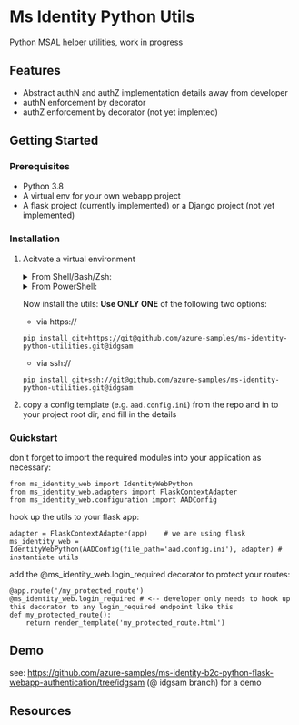 # Ms Identity Python Utils

Python MSAL helper utilities, work in progress

## Features

- Abstract authN and authZ implementation details away from developer
- authN enforcement by decorator
- authZ enforcement by decorator (not yet implented)

## Getting Started

### Prerequisites

- Python 3.8
- A virtual env for your own webapp project
- A flask project (currently implemented) or a Django project (not yet implemented)

### Installation

1. Acitvate a virtual environment
    <details> 
      <summary>From Shell/Bash/Zsh:</summary>
        ```Shell
          # go to your web app directory on dev machine
          cd your-flask-app-root-directory
          python3 -m venv path-to-venv # only required if you don't have a venv already
          # activate your virtual env
          source path-to-venv/bin/activate
        ```
    </details>

    <details> 
      <summary>From PowerShell:</summary>
        ```PowerShell
          # go to your web app directory on dev machine
          cd your-flask-app-root-directory
          python3 -m venv path-to-venv # only required if you don't have a venv already
          Set-ExecutionPolicy -ExecutionPolicy RemoteSigned -Scope Process -Force
          . path-to-venv\Scripts\Activate.ps1
          pip install -r requirements.txt
        ```
    </details>

    Now install the utils:
    **Use ONLY ONE** of the following two options:
    - via https://
    ```
    pip install git+https://git@github.com/azure-samples/ms-identity-python-utilities.git@idgsam
    ```
    - via ssh://
    ```
    pip install git+ssh://git@github.com/azure-samples/ms-identity-python-utilities.git@idgsam
    ```

1. copy a config template (e.g. `aad.config.ini`) from the repo and in to your project root dir, and fill in the details

### Quickstart


don't forget to import the required modules into your application as necessary:
```
from ms_identity_web import IdentityWebPython
from ms_identity_web.adapters import FlaskContextAdapter
from ms_identity_web.configuration import AADConfig
```

hook up the utils to your flask app:
```
adapter = FlaskContextAdapter(app)    # we are using flask
ms_identity_web = IdentityWebPython(AADConfig(file_path='aad.config.ini'), adapter) # instantiate utils
```

add the @ms_identity_web.login_required decorator to protect your routes:
```
@app.route('/my_protected_route')
@ms_identity_web.login_required # <-- developer only needs to hook up this decorator to any login_required endpoint like this
def my_protected_route():
    return render_template('my_protected_route.html')
```

## Demo

see: https://github.com/azure-samples/ms-identity-b2c-python-flask-webapp-authentication/tree/idgsam  (@ idgsam branch) for a demo

## Resources



